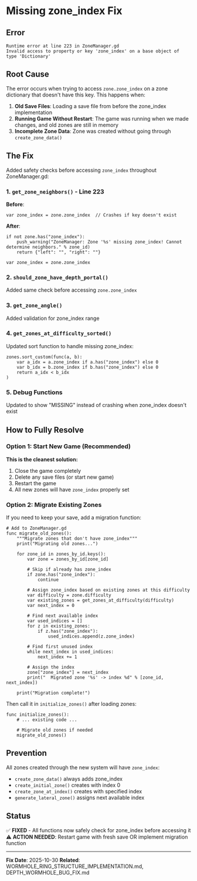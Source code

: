 # Missing zone_index Fix

## Error
```
Runtime error at line 223 in ZoneManager.gd
Invalid access to property or key 'zone_index' on a base object of type 'Dictionary'
```

## Root Cause

The error occurs when trying to access `zone.zone_index` on a zone dictionary that doesn't have this key. This happens when:

1. **Old Save Files**: Loading a save file from before the zone_index implementation
2. **Running Game Without Restart**: The game was running when we made changes, and old zones are still in memory
3. **Incomplete Zone Data**: Zone was created without going through `create_zone_data()`

## The Fix

Added safety checks before accessing `zone_index` throughout ZoneManager.gd:

### 1. `get_zone_neighbors()` - Line 223
**Before**:
```gdscript
var zone_index = zone.zone_index  // Crashes if key doesn't exist
```

**After**:
```gdscript
if not zone.has("zone_index"):
    push_warning("ZoneManager: Zone '%s' missing zone_index! Cannot determine neighbors." % zone_id)
    return {"left": "", "right": ""}

var zone_index = zone.zone_index
```

### 2. `should_zone_have_depth_portal()`
Added same check before accessing `zone.zone_index`

### 3. `get_zone_angle()`
Added validation for zone_index range

### 4. `get_zones_at_difficulty_sorted()`
Updated sort function to handle missing zone_index:
```gdscript
zones.sort_custom(func(a, b): 
    var a_idx = a.zone_index if a.has("zone_index") else 0
    var b_idx = b.zone_index if b.has("zone_index") else 0
    return a_idx < b_idx
)
```

### 5. Debug Functions
Updated to show "MISSING" instead of crashing when zone_index doesn't exist

## How to Fully Resolve

### Option 1: Start New Game (Recommended)
**This is the cleanest solution:**
1. Close the game completely
2. Delete any save files (or start new game)
3. Restart the game
4. All new zones will have `zone_index` properly set

### Option 2: Migrate Existing Zones
If you need to keep your save, add a migration function:

```gdscript
# Add to ZoneManager.gd
func migrate_old_zones():
    """Migrate zones that don't have zone_index"""
    print("Migrating old zones...")
    
    for zone_id in zones_by_id.keys():
        var zone = zones_by_id[zone_id]
        
        # Skip if already has zone_index
        if zone.has("zone_index"):
            continue
        
        # Assign zone_index based on existing zones at this difficulty
        var difficulty = zone.difficulty
        var existing_zones = get_zones_at_difficulty(difficulty)
        var next_index = 0
        
        # Find next available index
        var used_indices = []
        for z in existing_zones:
            if z.has("zone_index"):
                used_indices.append(z.zone_index)
        
        # Find first unused index
        while next_index in used_indices:
            next_index += 1
        
        # Assign the index
        zone["zone_index"] = next_index
        print("  Migrated zone '%s' -> index %d" % [zone_id, next_index])
    
    print("Migration complete!")
```

Then call it in `initialize_zones()` after loading zones:
```gdscript
func initialize_zones():
    # ... existing code ...
    
    # Migrate old zones if needed
    migrate_old_zones()
```

## Prevention

All zones created through the new system will have `zone_index`:
- `create_zone_data()` always adds zone_index
- `create_initial_zone()` creates with index 0
- `create_zone_at_index()` creates with specified index
- `generate_lateral_zone()` assigns next available index

## Status
✅ **FIXED** - All functions now safely check for zone_index before accessing it
⚠️ **ACTION NEEDED**: Restart game with fresh save OR implement migration function

---

**Fix Date**: 2025-10-30
**Related**: WORMHOLE_RING_STRUCTURE_IMPLEMENTATION.md, DEPTH_WORMHOLE_BUG_FIX.md

